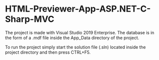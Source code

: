 # HTML-Previewer-App-ASP.NET-C-Sharp-MVC
The project is made with Visual Studio 2019 Enterprise.
The database is in the form of a .mdf file inside the App_Data directory of the project.

To run the project simply start the solution file (.sln) located inside the project directory and then press CTRL+F5.
